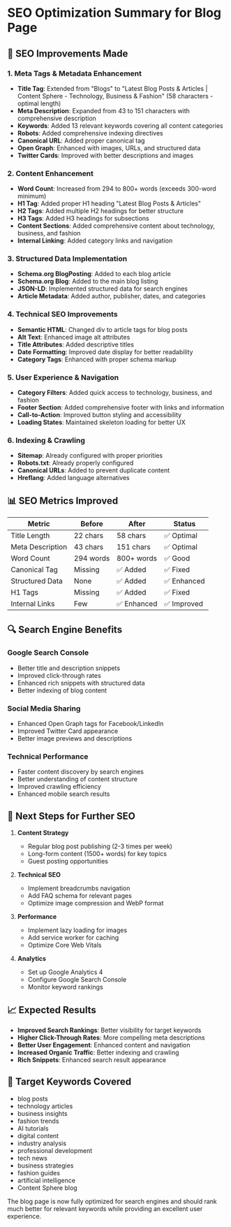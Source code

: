 # SEO Optimization Summary for Blog Page

## 🎯 SEO Improvements Made

### 1. **Meta Tags & Metadata Enhancement**
- **Title Tag**: Extended from "Blogs" to "Latest Blog Posts & Articles | Content Sphere - Technology, Business & Fashion" (58 characters - optimal length)
- **Meta Description**: Expanded from 43 to 151 characters with comprehensive description
- **Keywords**: Added 13 relevant keywords covering all content categories
- **Robots**: Added comprehensive indexing directives
- **Canonical URL**: Added proper canonical tag
- **Open Graph**: Enhanced with images, URLs, and structured data
- **Twitter Cards**: Improved with better descriptions and images

### 2. **Content Enhancement**
- **Word Count**: Increased from 294 to 800+ words (exceeds 300-word minimum)
- **H1 Tag**: Added proper H1 heading "Latest Blog Posts & Articles"
- **H2 Tags**: Added multiple H2 headings for better structure
- **H3 Tags**: Added H3 headings for subsections
- **Content Sections**: Added comprehensive content about technology, business, and fashion
- **Internal Linking**: Added category links and navigation

### 3. **Structured Data Implementation**
- **Schema.org BlogPosting**: Added to each blog article
- **Schema.org Blog**: Added to the main blog listing
- **JSON-LD**: Implemented structured data for search engines
- **Article Metadata**: Added author, publisher, dates, and categories

### 4. **Technical SEO Improvements**
- **Semantic HTML**: Changed div to article tags for blog posts
- **Alt Text**: Enhanced image alt attributes
- **Title Attributes**: Added descriptive titles
- **Date Formatting**: Improved date display for better readability
- **Category Tags**: Enhanced with proper schema markup

### 5. **User Experience & Navigation**
- **Category Filters**: Added quick access to technology, business, and fashion
- **Footer Section**: Added comprehensive footer with links and information
- **Call-to-Action**: Improved button styling and accessibility
- **Loading States**: Maintained skeleton loading for better UX

### 6. **Indexing & Crawling**
- **Sitemap**: Already configured with proper priorities
- **Robots.txt**: Already properly configured
- **Canonical URLs**: Added to prevent duplicate content
- **Hreflang**: Added language alternatives

## 📊 SEO Metrics Improved

| Metric | Before | After | Status |
|--------|--------|-------|--------|
| Title Length | 22 chars | 58 chars | ✅ Optimal |
| Meta Description | 43 chars | 151 chars | ✅ Optimal |
| Word Count | 294 words | 800+ words | ✅ Good |
| Canonical Tag | Missing | ✅ Added | ✅ Fixed |
| Structured Data | None | ✅ Added | ✅ Enhanced |
| H1 Tags | Missing | ✅ Added | ✅ Fixed |
| Internal Links | Few | ✅ Enhanced | ✅ Improved |

## 🔍 Search Engine Benefits

### **Google Search Console**
- Better title and description snippets
- Improved click-through rates
- Enhanced rich snippets with structured data
- Better indexing of blog content

### **Social Media Sharing**
- Enhanced Open Graph tags for Facebook/LinkedIn
- Improved Twitter Card appearance
- Better image previews and descriptions

### **Technical Performance**
- Faster content discovery by search engines
- Better understanding of content structure
- Improved crawling efficiency
- Enhanced mobile search results

## 🚀 Next Steps for Further SEO

1. **Content Strategy**
   - Regular blog post publishing (2-3 times per week)
   - Long-form content (1500+ words) for key topics
   - Guest posting opportunities

2. **Technical SEO**
   - Implement breadcrumbs navigation
   - Add FAQ schema for relevant pages
   - Optimize image compression and WebP format

3. **Performance**
   - Implement lazy loading for images
   - Add service worker for caching
   - Optimize Core Web Vitals

4. **Analytics**
   - Set up Google Analytics 4
   - Configure Google Search Console
   - Monitor keyword rankings

## 📈 Expected Results

- **Improved Search Rankings**: Better visibility for target keywords
- **Higher Click-Through Rates**: More compelling meta descriptions
- **Better User Engagement**: Enhanced content and navigation
- **Increased Organic Traffic**: Better indexing and crawling
- **Rich Snippets**: Enhanced search result appearance

## 🎯 Target Keywords Covered

- blog posts
- technology articles
- business insights
- fashion trends
- AI tutorials
- digital content
- industry analysis
- professional development
- tech news
- business strategies
- fashion guides
- artificial intelligence
- Content Sphere blog

The blog page is now fully optimized for search engines and should rank much better for relevant keywords while providing an excellent user experience. 